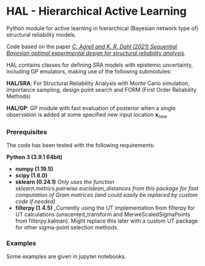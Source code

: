 # HAL - Hierarchical Active Learning
Python module for active learning in hierarchical (Bayesian network type of) structural reliability models.

Code based on the paper [_C. Agrell and K. R. Dahl (2021) Sequential Bayesian optimal experimental design for structural reliability analysis_](https://arxiv.org/abs/2007.00402). 

HAL contains classes for defining SRA models with epistemic uncertainty, including GP emulators, making use of the following submodules:

__HAL/SRA__: For Structural Reliability Analysis with Monte Carlo simulation, importance sampling, design point search and FORM (First Order Reliability Methods)

__HAL/GP__: GP module with fast evaluation of posterior when a single observation is added at some specified new input location __x__<sub>new</sub>

### Prerequisites
The code has been tested with the following requirements: 

__Python 3 (3.9.1 64bit)__
- __numpy (1.19.5)__
- __scipy (1.6.0)__
- __sklearn (0.24.1)__ _Only uses the function sklearn.metrics.pairwise.euclidean_distances from this package for fast computation of Gram matrices (and could easily be replaced by custom code if needed)_
- __filterpy (1.4.5)__ _Currently using the UT implementation from filterpy for UT calculations (unscented_transform and MerweScaledSigmaPoints from filterpy.kalman). Might replace this later with a custom UT package for other sigma-point selection methods.

### Examples
Some examples are given in jupyter notebooks.
